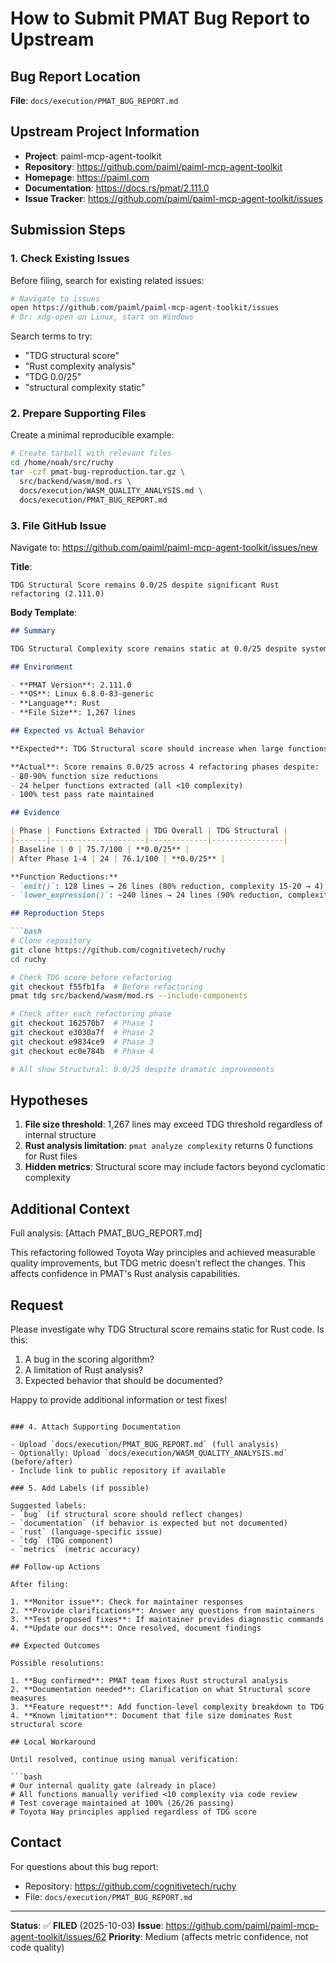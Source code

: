# How to Submit PMAT Bug Report to Upstream

## Bug Report Location

**File**: `docs/execution/PMAT_BUG_REPORT.md`

## Upstream Project Information

- **Project**: paiml-mcp-agent-toolkit
- **Repository**: https://github.com/paiml/paiml-mcp-agent-toolkit
- **Homepage**: https://paiml.com
- **Documentation**: https://docs.rs/pmat/2.111.0
- **Issue Tracker**: https://github.com/paiml/paiml-mcp-agent-toolkit/issues

## Submission Steps

### 1. Check Existing Issues

Before filing, search for existing related issues:

```bash
# Navigate to issues
open https://github.com/paiml/paiml-mcp-agent-toolkit/issues
# Or: xdg-open on Linux, start on Windows
```

Search terms to try:
- "TDG structural score"
- "Rust complexity analysis"
- "TDG 0.0/25"
- "structural complexity static"

### 2. Prepare Supporting Files

Create a minimal reproducible example:

```bash
# Create tarball with relevant files
cd /home/noah/src/ruchy
tar -czf pmat-bug-reproduction.tar.gz \
  src/backend/wasm/mod.rs \
  docs/execution/WASM_QUALITY_ANALYSIS.md \
  docs/execution/PMAT_BUG_REPORT.md
```

### 3. File GitHub Issue

Navigate to: https://github.com/paiml/paiml-mcp-agent-toolkit/issues/new

**Title**:
```
TDG Structural Score remains 0.0/25 despite significant Rust refactoring (2.111.0)
```

**Body Template**:
```markdown
## Summary

TDG Structural Complexity score remains static at 0.0/25 despite systematic refactoring that reduced function complexity by 80-90% and extracted 24 helper functions in Rust code.

## Environment

- **PMAT Version**: 2.111.0
- **OS**: Linux 6.8.0-83-generic
- **Language**: Rust
- **File Size**: 1,267 lines

## Expected vs Actual Behavior

**Expected**: TDG Structural score should increase when large functions are decomposed into smaller ones (all <10 complexity)

**Actual**: Score remains 0.0/25 across 4 refactoring phases despite:
- 80-90% function size reductions
- 24 helper functions extracted (all <10 complexity)
- 100% test pass rate maintained

## Evidence

| Phase | Functions Extracted | TDG Overall | TDG Structural |
|-------|---------------------|-------------|----------------|
| Baseline | 0 | 75.7/100 | **0.0/25** |
| After Phase 1-4 | 24 | 76.1/100 | **0.0/25** |

**Function Reductions:**
- `emit()`: 128 lines → 26 lines (80% reduction, complexity 15-20 → 4)
- `lower_expression()`: ~240 lines → 24 lines (90% reduction, complexity 55-60 → 4)

## Reproduction Steps

```bash
# Clone repository
git clone https://github.com/cognitivetech/ruchy
cd ruchy

# Check TDG score before refactoring
git checkout f55fb1fa  # Before refactoring
pmat tdg src/backend/wasm/mod.rs --include-components

# Check after each refactoring phase
git checkout 162570b7  # Phase 1
git checkout e3030a7f  # Phase 2
git checkout e9834ce9  # Phase 3
git checkout ec0e784b  # Phase 4

# All show Structural: 0.0/25 despite dramatic improvements
```

## Hypotheses

1. **File size threshold**: 1,267 lines may exceed TDG threshold regardless of internal structure
2. **Rust analysis limitation**: `pmat analyze complexity` returns 0 functions for Rust files
3. **Hidden metrics**: Structural score may include factors beyond cyclomatic complexity

## Additional Context

Full analysis: [Attach PMAT_BUG_REPORT.md]

This refactoring followed Toyota Way principles and achieved measurable quality improvements, but TDG metric doesn't reflect the changes. This affects confidence in PMAT's Rust analysis capabilities.

## Request

Please investigate why TDG Structural score remains static for Rust code. Is this:
1. A bug in the scoring algorithm?
2. A limitation of Rust analysis?
3. Expected behavior that should be documented?

Happy to provide additional information or test fixes!
```

### 4. Attach Supporting Documentation

- Upload `docs/execution/PMAT_BUG_REPORT.md` (full analysis)
- Optionally: Upload `docs/execution/WASM_QUALITY_ANALYSIS.md` (before/after)
- Include link to public repository if available

### 5. Add Labels (if possible)

Suggested labels:
- `bug` (if structural score should reflect changes)
- `documentation` (if behavior is expected but not documented)
- `rust` (language-specific issue)
- `tdg` (TDG component)
- `metrics` (metric accuracy)

## Follow-up Actions

After filing:

1. **Monitor issue**: Check for maintainer responses
2. **Provide clarifications**: Answer any questions from maintainers
3. **Test proposed fixes**: If maintainer provides diagnostic commands
4. **Update our docs**: Once resolved, document findings

## Expected Outcomes

Possible resolutions:

1. **Bug confirmed**: PMAT team fixes Rust structural analysis
2. **Documentation needed**: Clarification on what Structural score measures
3. **Feature request**: Add function-level complexity breakdown to TDG
4. **Known limitation**: Document that file size dominates Rust structural score

## Local Workaround

Until resolved, continue using manual verification:

```bash
# Our internal quality gate (already in place)
# All functions manually verified <10 complexity via code review
# Test coverage maintained at 100% (26/26 passing)
# Toyota Way principles applied regardless of TDG score
```

## Contact

For questions about this bug report:
- Repository: https://github.com/cognitivetech/ruchy
- File: `docs/execution/PMAT_BUG_REPORT.md`

---

**Status**: ✅ **FILED** (2025-10-03)
**Issue**: https://github.com/paiml/paiml-mcp-agent-toolkit/issues/62
**Priority**: Medium (affects metric confidence, not code quality)
